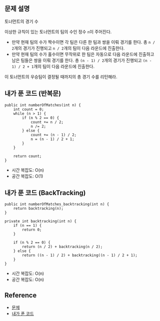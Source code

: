 ## 문제 설명
토너먼트의 경기 수

이상한 규칙이 있는 토너먼트의 팀의 수인 정수 ```n```이 주어진다. 

* 만약 현재 팀의 수가 짝수이면 각 팀은 다른 한 팀과 쌍을 이뤄 경기를 한다. 총 ```n / 2```개의 경기가 진행되고 ```n / 2```개의 팀이 다음 라운드에 진출한다.
* 만약 현재 팀의 수가 홀수이면 무작위로 한 팀은 자동으로 다음 라운드에 진출하고 남은 팀들은 쌍을 이뤄 경기를 한다. 총 ```(n - 1) / 2```개의 경기가 진행되고 ```(n - 1) / 2 + 1```개의 팀이 다음 라운드에 진출한다.

이 토너먼트의 우승팀이 결정될 때까지의 총 경기 수를 리턴해라.

## 내가 푼 코드 (반복문)
```
public int numberOfMatches(int n) {
    int count = 0;
    while (n > 1) {
        if (n % 2 == 0) {
            count += n / 2;
            n /= 2;
        } else {
            count += (n - 1) / 2;
            n = (n - 1) / 2 + 1;
        }
    }
    
    return count;
}
```
* 시간 복잡도: O(n)
* 공간 복잡도: O(1)


## 내가 푼 코드 (BackTracking)
```
public int numberOfMatches_backtracking(int n) {
    return backtracking(n);
}

private int backtracking(int n) {
    if (n == 1) {
        return 0;
    }
    
    if (n % 2 == 0) {
        return (n / 2) + backtracking(n / 2);
    } else {
        return ((n - 1) / 2) + backtracking((n - 1) / 2 + 1);
    }
}
```
* 시간 복잡도: O(n)
* 공간 복잡도: O(n)

## Reference
* [문제](https://leetcode.com/problems/count-of-matches-in-tournament/)
* [내가 푼 코드](https://github.com/smpark1020/leetcode-practice/blob/master/src/leetcode/backtracking/Q1688.java)
